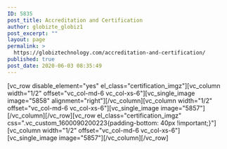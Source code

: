 ```yaml
---
ID: 5835
post_title: Accreditation and Certification
author: globizte_globiz1
post_excerpt: ""
layout: page
permalink: >
  https://globiztechnology.com/accreditation-and-certification/
published: true
post_date: 2020-06-03 08:35:49
---
```

[vc_row disable_element="yes" el_class="certification_imgz"][vc_column width="1/2" offset="vc_col-md-6 vc_col-xs-6"][vc_single_image image="5858" alignment="right"][/vc_column][vc_column width="1/2" offset="vc_col-md-6 vc_col-xs-6"][vc_single_image image="5857"][/vc_column][/vc_row][vc_row el_class="certification_imgz" css=".vc_custom_1600090200223{padding-bottom: 40px !important;}"][vc_column width="1/2" offset="vc_col-md-6 vc_col-xs-6"][vc_single_image image="5857"][/vc_column][/vc_row]
